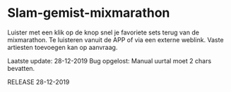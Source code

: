 # Slam-gemist-mixmarathon
Luister met een klik op de knop snel je favoriete sets terug van de mixmarathon.
Te luisteren vanuit de APP of via een externe weblink.
Vaste artiesten toevoegen kan op aanvraag.


Laatste update: 28-12-2019
  Bug opgelost: Manual uurtal moet 2 chars bevatten.


RELEASE 28-12-2019
